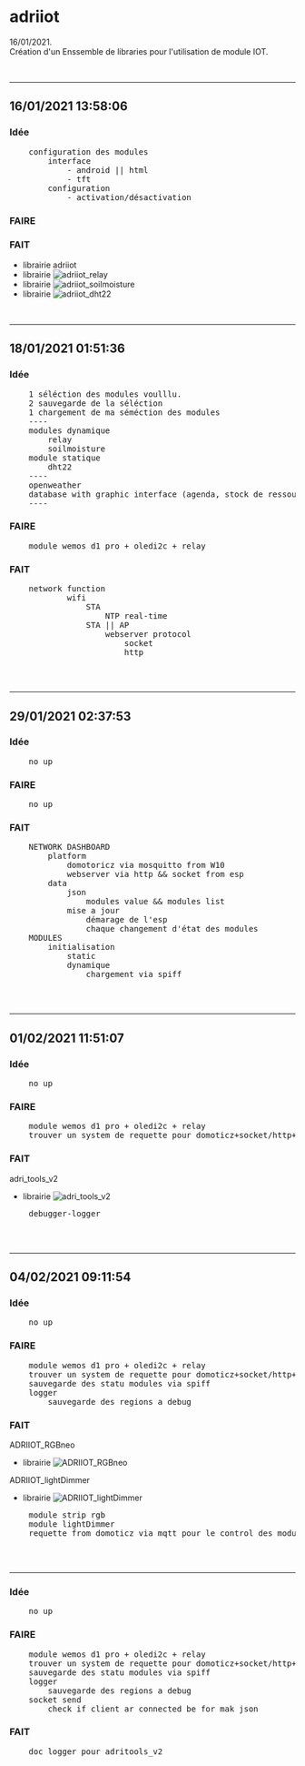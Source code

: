 # adriiot
16/01/2021.<br />
Création d'un Enssemble de libraries pour l'utilisation de module IOT.<br />

<br />
<hr>

## 16/01/2021 13:58:06
### Idée
<pre>
    configuration des modules
        interface
            - android || html
            - tft 
        configuration
            - activation/désactivation
</pre>
### FAIRE
### FAIT
* librairie adriiot<br />
* librairie ![adriiot_relay](https://github.com/AdriLighting/adriiot_relay)<br />
* librairie ![adriiot_soilmoisture](https://github.com/AdriLighting/adriiot_soilmoisture)<br />
* librairie ![adriiot_dht22](https://github.com/AdriLighting/adriiot_dht22)<br />

<br />
<hr>

## 18/01/2021 01:51:36
### Idée
<pre>
    1 séléction des modules voulllu.
    2 sauvegarde de la séléction
    1 chargement de ma séméction des modules
    ----
    modules dynamique
        relay
        soilmoisture
    module statique
        dht22      
    ----
    openweather
    database with graphic interface (agenda, stock de ressource, etc...)
    ----  
</pre>
### FAIRE
<pre>
    module wemos d1 pro + oledi2c + relay
</pre>    
### FAIT
<pre>
    network function
            wifi  
                STA
                    NTP real-time  
                STA || AP
                    webserver protocol
                        socket
                        http
     
</pre>

<br />
<hr>


## 29/01/2021 02:37:53
### Idée
<pre>
    no up
</pre>
### FAIRE
<pre>
    no up
</pre>    
### FAIT
<pre>
    NETWORK DASHBOARD
        platform
            domotoricz via mosquitto from W10
            webserver via http && socket from esp
        data 
            json
                modules value && modules list
            mise a jour
                démarage de l'esp
                chaque changement d'état des modules
    MODULES
        initialisation
            static
            dynamique 
                chargement via spiff

</pre>

<br />
<hr>

## 01/02/2021 11:51:07
### Idée
<pre>
    no up
</pre>
### FAIRE
<pre>
    module wemos d1 pro + oledi2c + relay
    trouver un system de requette pour domoticz+socket/http+udp
</pre>    
### FAIT
adri_tools_v2<br />
* librairie ![adri_tools_v2](https://github.com/AdriLighting/adri_tools_v2)
<pre>
    debugger-logger
    
</pre>

<br />
<hr>

## 04/02/2021 09:11:54
### Idée
<pre>
    no up
</pre>
### FAIRE
<pre>
    module wemos d1 pro + oledi2c + relay
    trouver un system de requette pour domoticz+socket/http+udp
    sauvegarde des statu modules via spiff
    logger
        sauvegarde des regions a debug 
</pre>    
### FAIT
ADRIIOT_RGBneo<br />
* librairie ![ADRIIOT_RGBneo](https://github.com/AdriLighting/ADRIIOT_RGBneo)

ADRIIOT_lightDimmer<br />
* librairie ![ADRIIOT_lightDimmer](https://github.com/AdriLighting/ADRIIOT_lightDimmer)
<pre>
    module strip rgb
    module lightDimmer
    requette from domoticz via mqtt pour le control des modules
    
</pre>

<br />
<hr>

### Idée
<pre>
    no up
</pre>
### FAIRE
<pre>
    module wemos d1 pro + oledi2c + relay
    trouver un system de requette pour domoticz+socket/http+udp
    sauvegarde des statu modules via spiff
    logger
        sauvegarde des regions a debug 
    socket send 
        check if client ar connected be for mak json
</pre>    
### FAIT
<pre>
    doc logger pour adritools_v2
    
</pre>
